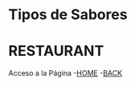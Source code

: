# Tipos de Sabores 
# RESTAURANT

Acceso a la Página
-[HOME](https://noeliamv.github.io/sitioresto.github.io/)
-[BACK](https://grupo21fsp.pythonanywhere.com/platillos)

